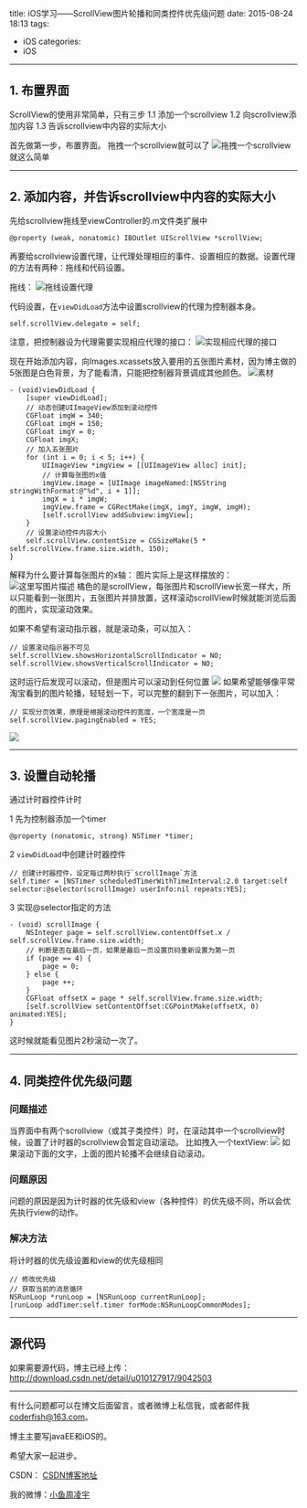 title: iOS学习——ScrollView图片轮播和同类控件优先级问题
date: 2015-08-24 18:13
tags:
  - iOS
categories:
  - iOS
---



## 1. 布置界面
ScrollView的使用非常简单，只有三步
  1.1	添加一个scrollview
  1.2	向scrollview添加内容
  1.3	告诉scrollview中内容的实际大小

首先做第一步，布置界面。
拖拽一个scrollview就可以了
![拖拽一个scrollview](http://img.blog.csdn.net/20150824172017044)
就这么简单

<!--more-->

----------

## 2. 添加内容，并告诉scrollview中内容的实际大小
先给scrollview拖线至viewController的.m文件类扩展中

```objc
@property (weak, nonatomic) IBOutlet UIScrollView *scrollView;
```

再要给scrollview设置代理，让代理处理相应的事件、设置相应的数据。设置代理的方法有两种：拖线和代码设置。

拖线：
![拖线设置代理](http://img.blog.csdn.net/20150824172605867)

代码设置，在`viewDidLoad`方法中设置scrollview的代理为控制器本身。

```objc
self.scrollView.delegate = self;
```

注意，把控制器设为代理需要实现相应代理的接口：
![实现相应代理的接口](http://img.blog.csdn.net/20150824172909552)

现在开始添加内容，向Images.xcassets放入要用的五张图片素材，因为博主做的5张图是白色背景，为了能看清，只能把控制器背景调成其他颜色。
![素材](http://img.blog.csdn.net/20150824173801758)

```objc
- (void)viewDidLoad {
    [super viewDidLoad];
    // 动态创建UIImageView添加到滚动控件
    CGFloat imgW = 340;
    CGFloat imgH = 150;
    CGFloat imgY = 0;
    CGFloat imgX;
    // 加入五张图片
    for (int i = 0; i < 5; i++) {
        UIImageView *imgView = [[UIImageView alloc] init];
        // 计算每张图的x值
        imgView.image = [UIImage imageNamed:[NSString stringWithFormat:@"%d", i + 1]];
        imgX = i * imgW;
        imgView.frame = CGRectMake(imgX, imgY, imgW, imgH);
        [self.scrollView addSubview:imgView];
    }
    // 设置滚动控件内容大小
    self.scrollView.contentSize = CGSizeMake(5 * self.scrollView.frame.size.width, 150);
}
```

解释为什么要计算每张图片的x轴：
图片实际上是这样摆放的：
![这里写图片描述](http://img.blog.csdn.net/20150824174737294)
橘色的是scrollView，每张图片和scrollView长宽一样大，所以只能看到一张图片，五张图片并排放置，这样滚动scrollView时候就能浏览后面的图片，实现滚动效果。

如果不希望有滚动指示器，就是滚动条，可以加入：

```objc
// 设置滚动指示器不可见
self.scrollView.showsHorizontalScrollIndicator = NO;
self.scrollView.showsVerticalScrollIndicator = NO;
```
这时运行后发现可以滚动，但是图片可以滚动到任何位置
<a href="http://i1.tietuku.com/e149d03ede7b0f30.jpg" title="点击显示原始图片"><img src="http://i1.tietuku.com/e149d03ede7b0f30t.jpg"></a>
如果希望能够像平常淘宝看到的图片轮播，轻轻划一下，可以完整的翻到下一张图片，可以加入：

```objc
// 实现分页效果，原理是根据滚动控件的宽度，一个宽度是一页
self.scrollView.pagingEnabled = YES;
```
<a href="http://i1.tietuku.com/fa374a4a1ad8d16b.jpg" title="点击显示原始图片"><img src="http://i1.tietuku.com/fa374a4a1ad8d16bt.jpg"></a>


----------


## 3. 设置自动轮播
通过计时器控件计时

1  先为控制器添加一个timer

```objc
@property (nonatomic, strong) NSTimer *timer;
```

2 `viewDidLoad`中创建计时器控件

```objc
// 创建计时器控件，设定每过两秒执行`scrollImage`方法
self.timer = [NSTimer scheduledTimerWithTimeInterval:2.0 target:self selector:@selector(scrollImage) userInfo:nil repeats:YES];
```

3 实现@selector指定的方法

```objc
- (void) scrollImage {
    NSInteger page = self.scrollView.contentOffset.x / self.scrollView.frame.size.width;
    // 判断是否在最后一页，如果是最后一页设置页码重新设置为第一页
    if (page == 4) {
        page = 0;
    } else {
        page ++;
    }
    CGFloat offsetX = page * self.scrollView.frame.size.width;
    [self.scrollView setContentOffset:CGPointMake(offsetX, 0) animated:YES];
}
```

这时候就能看见图片2秒滚动一次了。


----------


## 4. 同类控件优先级问题
### 问题描述
当界面中有两个scrollview（或其子类控件）时，在滚动其中一个scrollview时候，设置了计时器的scrollview会暂定自动滚动。
比如拽入一个textView:
<a href="http://i1.tietuku.com/c2abd5a14b54c34c.jpg" title="点击显示原始图片"><img src="http://i1.tietuku.com/c2abd5a14b54c34ct.jpg"></a>
如果滚动下面的文字，上面的图片轮播不会继续自动滚动。

### 问题原因
问题的原因是因为计时器的优先级和view（各种控件）的优先级不同，所以会优先执行view的动作。

### 解决方法
将计时器的优先级设置和view的优先级相同

```objc
// 修改优先级
// 获取当前的消息循环
NSRunLoop *runLoop = [NSRunLoop currentRunLoop];
[runLoop addTimer:self.timer forMode:NSRunLoopCommonModes];
```


----------


## 源代码
如果需要源代码，博主已经上传：http://download.csdn.net/detail/u010127917/9042503



----

有什么问题都可以在博文后面留言，或者微博上私信我，或者邮件我<coderfish@163.com>。

博主主要写javaEE和iOS的。

希望大家一起进步。

CSDN： [CSDN博客地址](http://blog.csdn.net/u010127917)

我的微博：[小鱼周凌宇](http://weibo.com/coderfish/)


